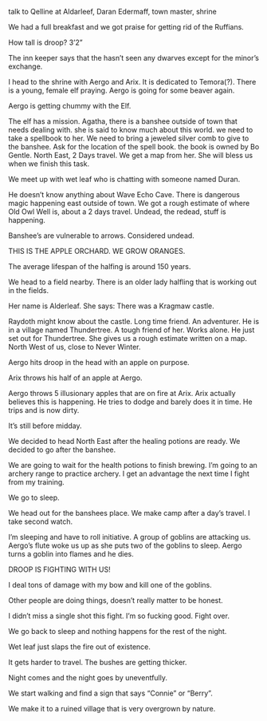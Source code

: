 talk to Qelline at Aldarleef, Daran Edermaff, town master, shrine 

We had a full breakfast and we got praise for getting rid of the Ruffians. 

How tall is droop? 3’2”

The inn keeper says that the hasn’t seen any dwarves except for the minor’s exchange. 

I head to the shrine with Aergo and Arix. It is dedicated to Temora(?). There is a young, female elf praying. Aergo is going for some beaver again. 

Aergo is getting chummy with the Elf. 

The elf has a mission. Agatha, there is a banshee outside of town that needs dealing with. she is said to know much about this world. we need to take a spellbook to her. We need to bring a jeweled silver comb to give to the banshee. Ask for the location of the spell book. the book is owned by Bo Gentle. North East, 2 Days travel. We get a map from her. She will bless us when we finish this task.

We meet up with wet leaf who is chatting with someone named Duran.  

He doesn’t know anything about Wave Echo Cave. There is dangerous magic happening east outside of town. We got a rough estimate of where Old Owl Well is, about a 2 days travel. Undead, the redead, stuff is happening. 

Banshee’s are vulnerable to arrows. Considered undead. 

THIS IS THE APPLE ORCHARD. WE GROW ORANGES. 

The average lifespan of the halfing is around 150 years. 

We head to a field nearby. There is an older lady halfling that is working out in the fields. 

Her name is Alderleaf. She says: There was a Kragmaw castle. 

Raydoth might know about the castle. Long time friend. An adventurer. He is in a village named Thundertree. A tough friend of her. Works alone. He just set out for Thundertree. She gives us a rough estimate written on a map. North West of us, close to Never Winter. 

Aergo hits droop in the head with an apple on purpose. 

Arix throws his half of an apple at Aergo. 

Aergo throws 5 illusionary apples that are on fire at Arix. Arix actually believes this is happening. He tries to dodge and barely does it in time. He trips and is now dirty. 

It’s still before midday. 

We decided to head North East after the healing potions are ready. We decided to go after the banshee. 

We are going to wait for the health potions to finish brewing. I’m going to an archery range to practice archery. I get an advantage the next time I fight from my training. 

We go to sleep. 

We head out for the banshees place. We make camp after a day’s travel. I take second watch. 

I’m sleeping and have to roll initiative. A group of goblins are attacking us.  Aergo’s flute woke us up as she puts two of the goblins to sleep. Aergo turns a goblin into flames and he dies. 

DROOP IS FIGHTING WITH US! 

I deal tons of damage with my bow and kill one of the goblins. 

Other people are doing things, doesn’t really matter to be honest. 

I didn’t miss a single shot this fight. I’m so fucking good. Fight over. 

We go back to sleep and nothing happens for the rest of the night. 

Wet leaf just slaps the fire out of existence. 

It gets harder to travel. The bushes are getting thicker. 

Night comes and the night goes by uneventfully. 

We start walking and find a sign that says “Connie” or “Berry”. 

We make it to a ruined village that is very overgrown by nature. 

